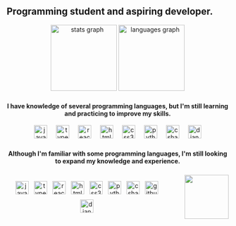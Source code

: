 <h2 align="left">Programming student and aspiring developer.</h2>

<div align="center">
  <img src="https://github-readme-stats.vercel.app/api?username=Murillocarlosp&hide_title=false&hide_rank=false&show_icons=true&include_all_commits=true&count_private=true&disable_animations=false&theme=dracula&locale=en&hide_border=false&order=1" height="150" alt="stats graph"  />
  <img src="https://github-readme-stats.vercel.app/api/top-langs?username=Murillocarlosp&locale=en&hide_title=false&layout=compact&card_width=320&langs_count=5&theme=dracula&hide_border=false&order=2" height="150" alt="languages graph"  />
</div>


###

<h4 align="center">I have knowledge of several programming languages, but I'm still learning and practicing to improve my skills.</h4>

<div align="center">
  <img src="https://cdn.jsdelivr.net/gh/devicons/devicon/icons/javascript/javascript-original.svg" height="30" alt="javascript logo"  />
  <img width="12" />
  <img src="https://cdn.jsdelivr.net/gh/devicons/devicon/icons/typescript/typescript-original.svg" height="30" alt="typescript logo"  />
  <img width="12" />
  <img src="https://cdn.jsdelivr.net/gh/devicons/devicon/icons/react/react-original.svg" height="30" alt="react logo"  />
  <img width="12" />
  <img src="https://cdn.jsdelivr.net/gh/devicons/devicon/icons/html5/html5-original.svg" height="30" alt="html5 logo"  />
  <img width="12" />
  <img src="https://cdn.jsdelivr.net/gh/devicons/devicon/icons/css3/css3-original.svg" height="30" alt="css3 logo"  />
  <img width="12" />
  <img src="https://cdn.jsdelivr.net/gh/devicons/devicon/icons/python/python-original.svg" height="30" alt="python logo"  />
  <img width="12" />
  <img src="https://cdn.jsdelivr.net/gh/devicons/devicon/icons/csharp/csharp-original.svg" height="30" alt="csharp logo"  />
  <img width="12" />
  <img src="https://cdn.jsdelivr.net/gh/devicons/devicon/icons/django/django-plain.svg" height="30" alt="django logo"  />
</div>

###

<h4 align="center">Although I'm familiar with some programming languages, I'm still looking to expand my knowledge and experience.</h4>

###
<div align="center" style="display: flex; align-items: center; justify-content: center;">

  <!-- Ícones das tecnologias -->
  <div style="display: flex; flex-wrap: wrap; justify-content: center; gap: 12px;">
    <img src="https://cdn.jsdelivr.net/gh/devicons/devicon/icons/javascript/javascript-original.svg" height="30" alt="javascript logo" />
    <img src="https://cdn.jsdelivr.net/gh/devicons/devicon/icons/typescript/typescript-original.svg" height="30" alt="typescript logo" />
    <img src="https://cdn.jsdelivr.net/gh/devicons/devicon/icons/react/react-original.svg" height="30" alt="react logo" />
    <img src="https://cdn.jsdelivr.net/gh/devicons/devicon/icons/html5/html5-original.svg" height="30" alt="html5 logo" />
    <img src="https://cdn.jsdelivr.net/gh/devicons/devicon/icons/css3/css3-original.svg" height="30" alt="css3 logo" />
    <img src="https://cdn.jsdelivr.net/gh/devicons/devicon/icons/python/python-original.svg" height="30" alt="python logo" />
    <img src="https://cdn.jsdelivr.net/gh/devicons/devicon/icons/csharp/csharp-original.svg" height="30" alt="csharp logo" />
    <img src="https://cdn.jsdelivr.net/gh/devicons/devicon/icons/github/github-original.svg" height="30" alt="github logo" />
    <img src="https://cdn.jsdelivr.net/gh/devicons/devicon/icons/django/django-plain.svg" height="30" alt="django logo" />
  </div>

  <!-- GIF da Kurama ao lado -->
  <img src="https://media.tenor.com/85UkXmAnoPwAAAAi/kurama-naruto-kurama.gif" height="100" style="margin-left: 40px;" />

</div>


<br clear="both">

###

<!--
**Murillocarlosp/Murillocarlosp** is a ✨ _special_ ✨ repository because its `README.md` (this file) appears on your GitHub profile.

Here are some ideas to get you started:

- 🔭 I’m currently working on ...
- 🌱 I’m currently learning ...
- 👯 I’m looking to collaborate on ...
- 🤔 I’m looking for help with ...
- 💬 Ask me about ...
- 📫 How to reach me: ...
- 😄 Pronouns: ...
- ⚡ Fun fact: ...
-->
